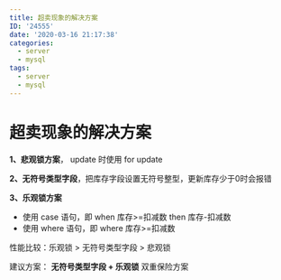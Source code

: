 ```yaml
---
title: 超卖现象的解决方案
ID: '24555'
date: '2020-03-16 21:17:38'
categories:
  - server
  - mysql
tags:
  - server
  - mysql
---
```


# 超卖现象的解决方案

**1、悲观锁方案**， update 时使用 for update

**2、无符号类型字段**，把库存字段设置无符号整型，更新库存少于0时会报错

**3、乐观锁方案**

- 使用 case 语句，即 when 库存>=扣减数 then 库存-扣减数
- 使用 where 语句，即 where 库存>=扣减数

性能比较：乐观锁 > 无符号类型字段 > 悲观锁

建议方案： **无符号类型字段 + 乐观锁** 双重保险方案
 
 
 
 
 
 
 
 
 
 
 
 
 
 
 
 
 
 
 
 
 
 
 
 
 
